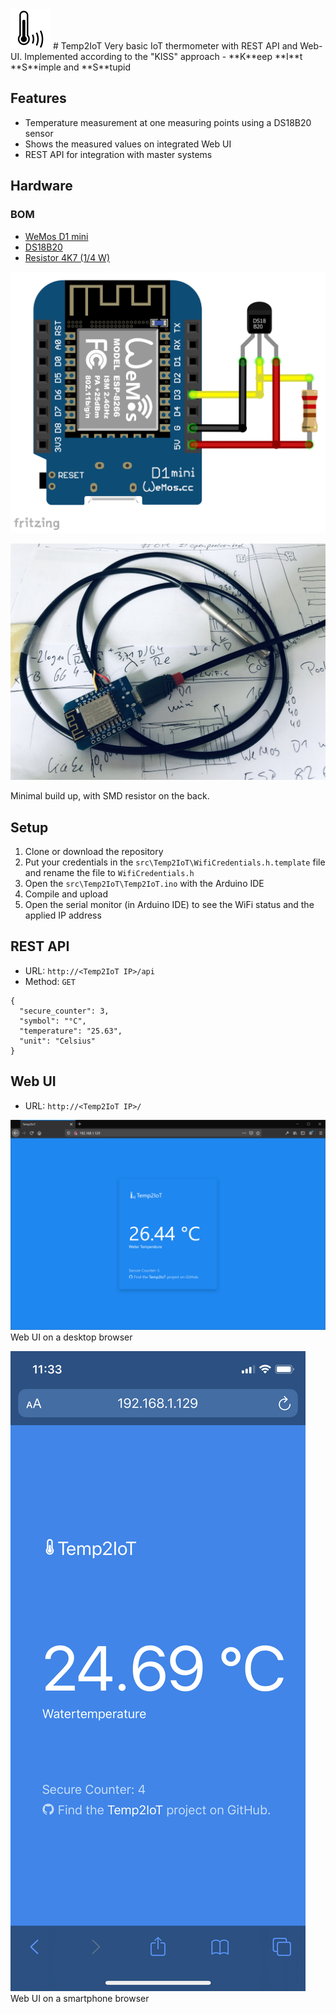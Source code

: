 <img src="docu/Temp2IoT_Icon_Black.svg" alt="Temp2IoT wiring" width="64" height="64" />
# Temp2IoT
Very basic IoT thermometer with REST API and Web-UI. Implemented according to the "KISS" approach - **K**eep **I**t **S**imple and **S**tupid

## Features
* Temperature measurement at one measuring points using a DS18B20 sensor
* Shows the measured values on integrated Web UI
* REST API for integration with master systems


## Hardware

### BOM
* [WeMos D1 mini](https://www.amazon.de/IZOKEE-NodeMcu-Internet-Entwicklungsboard-Compatible/dp/B076FBY2V3/ref=as_li_ss_tl?__mk_de_DE=%C3%85M%C3%85%C5%BD%C3%95%C3%91&dchild=1&qid=1592418090&sr=8-5&linkCode=ll1&tag=100prznt-21&linkId=f3bde55472d2f2ab4ed9c8f40f638c63&language=de_DE)
* [DS18B20](https://www.amazon.de/dp/B07THK58HZ/ref=as_li_ss_tl?psc=1&pd_rd_i=B07THK58HZ&pd_rd_w=TGL74&pf_rd_p=d3e24f85-c2f2-4959-bef4-3acc5e4e81dc&pd_rd_wg=A3WRB&pf_rd_r=X37HF7ZJ44633Y9M4PCM&pd_rd_r=4a531349-a32b-4541-8ff9-788a774e66cb&spLa=ZW5jcnlwdGVkUXVhbGlmaWVyPUEyU1dRS0lBWUVCTTRRJmVuY3J5cHRlZElkPUEwOTM4MzczMkxMUllKRDA2MlZKUSZlbmNyeXB0ZWRBZElkPUEwOTg2ODAzMVNUTTE4RzQ1WEVWOCZ3aWRnZXROYW1lPXNwX2RldGFpbCZhY3Rpb249Y2xpY2tSZWRpcmVjdCZkb05vdExvZ0NsaWNrPXRydWU=&linkCode=ll1&tag=100prznt-21&linkId=0dc38a880e2eaa75ad446c9fc781f950&language=de_DE)
* [Resistor 4K7 (1/4 W)](https://www.amazon.de/10-St%C3%BCck-Metallschichtwiderst%C3%A4nde-Watt-kOhm/dp/B01LXS3YX2/ref=as_li_ss_tl?__mk_de_DE=%C3%85M%C3%85%C5%BD%C3%95%C3%91&dchild=1&keywords=widerstand+4k7&qid=1592418150&sr=8-17&linkCode=ll1&tag=100prznt-21&linkId=6a3010cb892f7c3a93626a7539130374&language=de_DE)

<p align="center">
  <img src="hardware/temp2iot_wiring.png" alt="Temp2IoT wiring" />
</p>

<p align="center">
  <img src="hardware/hardware_raw.jpg" alt="Temp2IoT minimal build up" />
</p>
Minimal build up, with SMD resistor on the back.

## Setup
1. Clone or download the repository
2. Put your credentials in the `src\Temp2IoT\WifiCredentials.h.template` file and rename the file to `WifiCredentials.h`
3. Open the `src\Temp2IoT\Temp2IoT.ino` with the Arduino IDE
4. Compile and upload
5. Open the serial monitor (in Arduino IDE) to see the WiFi status and the applied IP address


## REST API
* URL: `http://<Temp2IoT IP>/api`
* Method: `GET`

```
{
  "secure_counter": 3,
  "symbol": "°C",
  "temperature": "25.63",
  "unit": "Celsius"
}
```

## Web UI
* URL: `http://<Temp2IoT IP>/`
   
   
![Web UI on a desktop browser](docu/webui_desktop.png)
Web UI on a desktop browser
   
   
![Web UI on a smartphone browser](docu/webui_smartphone.png)
Web UI on a smartphone browser
